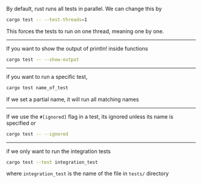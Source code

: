 By default, rust runs all tests in parallel. We can change this by

```sh
cargo test -- --test-threads=1
```

This forces the tests to run on one thread, meaning one by one.

---

If you want to show the output of println! inside functions

```sh
cargo test -- --show-output
```

---

if you want to run a specific test,

```sh
cargo test name_of_test
```

If we set a partial name, it will run all matching names

---

If we use the `#[ignored]` flag in a test, its ignored unless its name is specified or
```sh
cargo test -- --ignored
```

---
if we only want to run the integration tests

```sh
cargo test --test integration_test
```
where `integration_test` is the name of the file in `tests/` directory 
